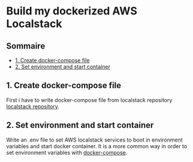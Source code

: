 # Build my dockerized AWS Localstack <!-- omit in toc -->

## Sommaire <!-- omit in toc -->

- [1. Create docker-compose file](#1-create-docker-compose-file)
- [2. Set environment and start container](#2-set-environment-and-start-container)

## 1. Create docker-compose file

First i have to write docker-compose file from localstack repository
[localstack repository](https://github.com/localstack/localstack).

## 2. Set environment and start container

Write an .env file to set AWS localstack services to boot in environment variables and start docker container.
It is a more common way in order to set environment variables with [docker-compose](https://docs.docker.com/compose/environment-variables/#the-env-file).
